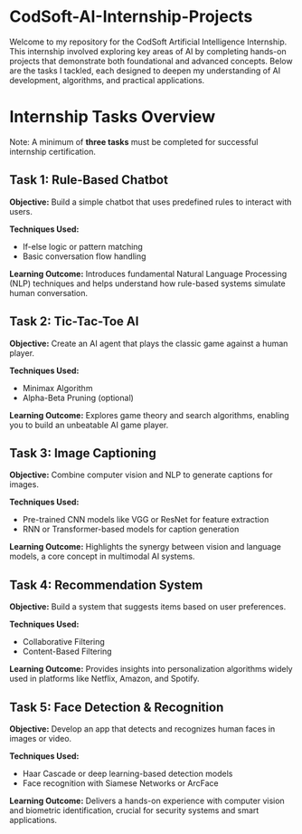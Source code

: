 # CodSoft-AI-Internship-Projects
Welcome to my repository for the CodSoft Artificial Intelligence Internship. This internship involved exploring key areas of AI by completing hands-on projects that demonstrate both foundational and advanced concepts. Below are the tasks I tackled, each designed to deepen my understanding of AI development, algorithms, and practical applications.
# Internship Tasks Overview
Note: A minimum of **three tasks** must be completed for successful internship certification.
## Task 1: Rule-Based Chatbot
**Objective:** Build a simple chatbot that uses predefined rules to interact with users.

**Techniques Used:**
- If-else logic or pattern matching
- Basic conversation flow handling

**Learning Outcome:** Introduces fundamental Natural Language Processing (NLP) techniques and helps understand how rule-based systems simulate human conversation.
## Task 2: Tic-Tac-Toe AI
**Objective:** Create an AI agent that plays the classic game against a human player.

**Techniques Used:**
- Minimax Algorithm
- Alpha-Beta Pruning (optional)

**Learning Outcome:** Explores game theory and search algorithms, enabling you to build an unbeatable AI game player.
## Task 3: Image Captioning
**Objective:** Combine computer vision and NLP to generate captions for images.

**Techniques Used:**
- Pre-trained CNN models like VGG or ResNet for feature extraction
- RNN or Transformer-based models for caption generation

**Learning Outcome:** Highlights the synergy between vision and language models, a core concept in multimodal AI systems.
## Task 4: Recommendation System
**Objective:** Build a system that suggests items based on user preferences.

**Techniques Used:**
- Collaborative Filtering
- Content-Based Filtering

**Learning Outcome:** Provides insights into personalization algorithms widely used in platforms like Netflix, Amazon, and Spotify.
## Task 5: Face Detection & Recognition
**Objective:** Develop an app that detects and recognizes human faces in images or video.

**Techniques Used:**
- Haar Cascade or deep learning-based detection models
- Face recognition with Siamese Networks or ArcFace

**Learning Outcome:** Delivers a hands-on experience with computer vision and biometric identification, crucial for security systems and smart applications.
